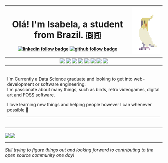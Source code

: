 <table>
    <thead>
        <tr>
            <th>
                <h1>Olá! I'm Isabela, a student from Brazil. 🇧🇷</h1>
                <p>
                    <a href="https://www.linkedin.com/in/ismenezes/"><img src="https://img.shields.io/badge/-Isabela_Menezes-blue?style=flat-square&logo=Linkedin&logoColor=white&link=https://www.linkedin.com/in/ismenezes/" alt="linkedin follow badge"></a>
                    <a href="https://github.com/IMenezes-GH"><img src="https://img.shields.io/github/followers/IMenezes-GH?label=follow&style=social" alt="github follow badge"></a>
                </p>
            </th>
            <th>
                <img height="150px" src="./cockatiel.gif" alt="cockatiel gif">
            </th>
        </tr>
        <tr>
            <th colspan=2>
                <img src="https://img.shields.io/badge/OS-Linux-informational?style=flat&logo=linux&logoColor=white&color=22A7EC">
                <img src="https://img.shields.io/badge/Shell-Bash-informational?style=flat&logo=gnu-bash&logoColor=white&color=89E051">
                <img src="https://img.shields.io/badge/Code-JavaScript-informational?style=flat&logo=javascript&logoColor=white&color=F1E05A">
                <img src="https://img.shields.io/badge/Code-TypeScript-informational?style=flat&logo=typescript&logoColor=white&color=3178C6">
                <img src="https://img.shields.io/badge/Code-Python-informational?style=flat&logo=python&logoColor=white&color=3572A5">
                <img src="https://img.shields.io/badge/Tools-Docker-informational?style=flat&logo=docker&logoColor=white&color=1D63ED">
                <img src="https://img.shields.io/badge/Tools-PostgreSQL-informational?style=flat&logo=postgresql&logoColor=white&color=31648C">
                <img src="https://img.shields.io/badge/Tools-MongoDB-informational?style=flat&logo=mongodb&logoColor=white&color=116149">
            </th>
        </tr>
    </thead>
    <tbody>
            <tr>
                <td colspan=2>
                <br>
                <p>I'm Currently a Data Science graduate and looking to get into web-development or software engineering. <br />
                I'm passionate about many things, such as birds, retro videogames, digital art and FOSS software.</p>
                <p>I love learning new things and helping people however I can whenever possible 💙  </p>
                <hr>
                <br>
            </td>
            </tr>
    </tbody>
</table>

<a href="https://github.com/anuraghazra/github-readme-stats"><img height=200 align="center" src="https://github-readme-stats-mfdouuc7p-imenezes-gh.vercel.app/api?username=IMenezes-GH&theme=transparent" /></a><a href="https://github.com/anuraghazra/convoychat"><img height=200 align="center" src="https://github-readme-stats-mfdouuc7p-imenezes-gh.vercel.app/api/top-langs?username=IMenezes-GH&theme=transparent&layout=compact&langs_count=8&card_width=320" /></a>  

--------------

*Still trying to figure things out and looking forward to contributing to the open source community one day!*



